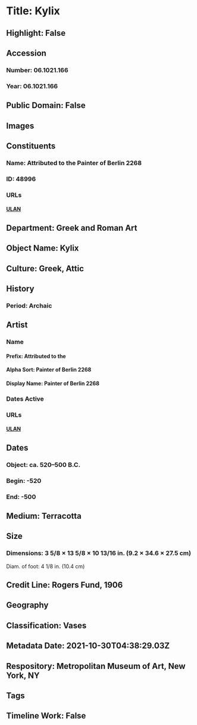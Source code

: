 # Title: Kylix
## Highlight: False
## Accession
### Number: 06.1021.166
### Year: 06.1021.166
## Public Domain: False
## Images
## Constituents
### Name: Attributed to the Painter of Berlin 2268
### ID: 48996
### URLs
#### [ULAN](http://vocab.getty.edu/page/ulan/500060106)
## Department: Greek and Roman Art
## Object Name: Kylix
## Culture: Greek, Attic
## History
### Period: Archaic
## Artist
### Name
#### Prefix: Attributed to the
#### Alpha Sort: Painter of Berlin 2268
#### Display Name: Painter of Berlin 2268
### Dates Active
### URLs
#### [ULAN](http://vocab.getty.edu/page/ulan/500060106)
## Dates
### Object: ca. 520–500 B.C.
### Begin: -520
### End: -500
## Medium: Terracotta
## Size
### Dimensions: 3 5/8 × 13 5/8 × 10 13/16 in. (9.2 × 34.6 × 27.5 cm)
Diam. of foot: 4 1/8 in. (10.4 cm)
## Credit Line: Rogers Fund, 1906
## Geography
## Classification: Vases
## Metadata Date: 2021-10-30T04:38:29.03Z
## Respository: Metropolitan Museum of Art, New York, NY
## Tags
## Timeline Work: False